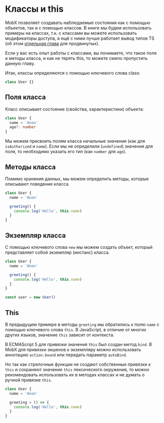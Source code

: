 # Классы и this

MobX позволяет создавать наблюдаемые состояния как с помощью объектов, так и с помощью классов. В книге мы будем использовать примеры на классах, т.к. с классами вы можете использовать модификаторы доступа, а ещё с ними лучше работает вывод типов TS (об этом [отдельная глава](/classess-vs-functions) для продвинутых).

Если у вас есть опыт работы с классами, вы понимаете, что такое поля и методы класса, и как не терять this, то можете смело пропустить данную главу.

Итак, классы определяются с помощью ключевого слова class:

```js
class User {}
```

## Поля класса

Класс описывает состояние (свойства, характеристики) объекта:

```typescript
class User {
  name = 'Anon'
  age?: number
}
```

Мы можем присвоить полям класса начальные значения (как для `isAuthorized` и `name`). Если мы не определили (`undefined`) значения для поля, то необходимо указать его тип (как `number` для `age`).

## Методы класса

Помимо хранения данных, мы можем определить методы, которые описывают поведение класса.

```js
class User {
  name = 'Anon'

  greeting() {
    console.log('Hello', this.name)
  }
}
```

## Экземпляр класса

С помощью ключевого слова `new` мы можем создать объект, который представляет собой экземпляр (инстанс) класса.

```js
class User {
  name = 'Anon'

  greeting() {
    console.log('Hello', this.name)
  }
}

const user = new User()
```

## This

В предыдущем примере в методы `greeting` мы обратились к полю `name` с помощью ключевого слова `this`. В JavaScript, в отличие от многих других языков, значение `this` зависит от контекста.

В ECMAScript 5 для привязки значения `this` был создан метод `bind`. В MobX для привязки экшенов к экземпляру можно использовать аннотацию `action.bound` или передать параметр `autoBind`.

Но так как стрелочные функции не создают собственные привязки к `this` и сохраняют значение `this` лексического окружения, то можно рекомендовать использовать их в методах классах и не думать о ручной привязке `this`.

```js
class User {
  name = 'Anon'

  greeting = () => {
    console.log('Hello', this.name)
  }
}
```
